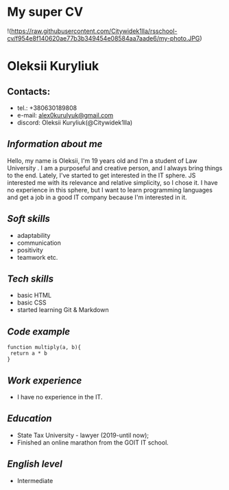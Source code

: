 
# My super CV

!(https://raw.githubusercontent.com/Citywidek1lla/rsschool-cv/f954e8f140620ae77b3b349454e08584aa7aade6/my-photo.JPG)

# Oleksii Kuryliuk

## Contacts: 
* tel.: +380630189808 
* e-mail: alex0kurulyuk@gmail.com 
* discord: Oleksii Kuryliuk(@Citywidek1lla)

## *Information about me*
Hello, my name is Oleksii, I'm 19 years old and I'm a student of Law University . I am a purposeful and creative person, and I always bring things to the end. Lately, I've started to get interested in the IT sphere. JS interested me with its relevance and relative simplicity, so I chose it. I have no experience in this sphere, but I want to learn programming languages and get a job in a good IT company because I'm interested in it.

## *Soft skills*
* adaptability 
* communication
* positivity
* teamwork etc.

## *Tech skills*
* basic HTML
* basic CSS
* started learning Git & Markdown

## *Code example*
```
function multiply(a, b){
 return a * b
}
```
## *Work experience*
* I have no experience in the IT. 

## *Education*
* State Tax University - lawyer (2019-until now);
* Finished an online marathon from the GOIT IT school.

## *English level*
* Intermediate
